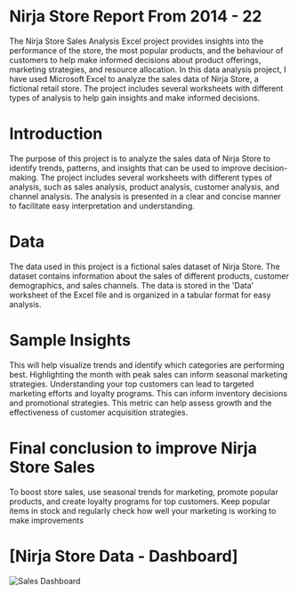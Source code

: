 # Nirja Store Report From 2014 - 22

The Nirja Store Sales Analysis Excel project provides insights into the performance of the store, the most popular products, and the behaviour of customers to help make informed decisions about product offerings, marketing strategies, and resource allocation.
In this data analysis project, I have used Microsoft Excel to analyze the sales data of Nirja Store, a fictional retail store. The project includes several worksheets with different types of analysis to help gain insights and make informed decisions.

# Introduction

The purpose of this project is to analyze the sales data of Nirja Store to identify trends, patterns, and insights that can be used to improve decision-making. The project includes several worksheets with different types of analysis, such as sales analysis, product analysis, customer analysis, and channel analysis. The analysis is presented in a clear and concise manner to facilitate easy interpretation and understanding.

# Data
The data used in this project is a fictional sales dataset of Nirja Store. The dataset contains information about the sales of different products, customer demographics, and sales channels. The data is stored in the 'Data' worksheet of the Excel file and is organized in a tabular format for easy analysis.

# Sample Insights
This will help visualize trends and identify which categories are performing best.
Highlighting the month with peak sales can inform seasonal marketing strategies.
Understanding your top customers can lead to targeted marketing efforts and loyalty programs.
This can inform inventory decisions and promotional strategies.
This metric can help assess growth and the effectiveness of customer acquisition strategies.

# Final conclusion to improve Nirja Store Sales
To boost store sales, use seasonal trends for marketing, promote popular products, and create loyalty programs for top customers. Keep popular items in stock and regularly check how well your marketing is working to make improvements

# [Nirja Store Data - Dashboard]
![Sales Dashboard](https://github.com/user-attachments/assets/d2f2324d-489f-4729-9c50-3ba4aca00af2)


